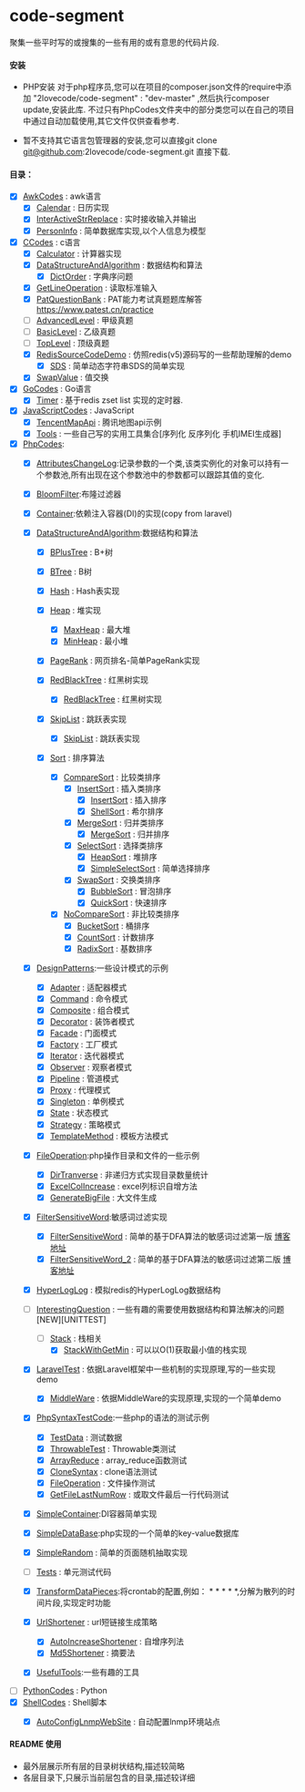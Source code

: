 # code-segment
聚集一些平时写的或搜集的一些有用的或有意思的代码片段.

#### 安装
- PHP安装
    对于php程序员,您可以在项目的composer.json文件的require中添加 "2lovecode/code-segment" : "dev-master" ,然后执行composer update,安装此库.
    不过只有PhpCodes文件夹中的部分类您可以在自己的项目中通过自动加载使用,其它文件仅供查看参考.
    
- 暂不支持其它语言包管理器的安装,您可以直接git clone git@github.com:2lovecode/code-segment.git 直接下载.


#### 目录：
- [x] [AwkCodes](AwkCodes) : awk语言
  - [x] [Calendar](AwkCodes/Calendar) : 日历实现
  - [x] [InterActiveStrReplace](AwkCodes/InterActiveStrReplace) : 实时接收输入并输出
  - [x] [PersonInfo](AwkCodes/PersonInfo) : 简单数据库实现,以个人信息为模型
- [x] [CCodes](CCodes) : c语言
  - [x] [Calculator](CCodes/Calculator) : 计算器实现
  - [x] [DataStructureAndAlgorithm](CCodes/DataStructureAndAlgorithm) : 数据结构和算法
    - [x] [DictOrder](CCodes/DataStructureAndAlgorithm/DictOrder) : 字典序问题
  - [x] [GetLineOperation](CCodes/GetLineOperation) : 读取标准输入
  - [x] [PatQuestionBank](CCodes/PatQuestionBank) : PAT能力考试真题题库解答 https://www.patest.cn/practice
   - [ ] [AdvancedLevel](CCodes/PatQuestionBank/AdvancedLevel) : 甲级真题
   - [ ] [BasicLevel](CCodes/PatQuestionBank/BasicLevel) : 乙级真题
   - [ ] [TopLevel](CCodes/PatQuestionBank/TopLevel) : 顶级真题
  - [x] [RedisSourceCodeDemo](CCodes/RedisSourceCodeDemo) : 仿照redis(v5)源码写的一些帮助理解的demo
    - [x] [SDS](CCodes/RedisSourceCodeDemo/Sds) : 简单动态字符串SDS的简单实现
  - [x] [SwapValue](CCodes/SwapValue) : 值交换
- [x] [GoCodes](GoCodes) : Go语言
  - [x] [Timer](GoCodes/Timer) : 基于redis zset list 实现的定时器.
- [x] [JavaScriptCodes](JavaScriptCodes) : JavaScript
  - [x] [TencentMapApi](JavaScriptCodes/TencentMapApi) : 腾讯地图api示例
  - [x] [Tools](JavaScriptCodes/Tools) : 一些自己写的实用工具集合[序列化 反序列化 手机IMEI生成器]
- [x] [PhpCodes](PhpCodes):
  - [x] [AttributesChangeLog](PhpCodes/AttributesChangeLog):记录参数的一个类,该类实例化的对象可以持有一个参数池,所有出现在这个参数池中的参数都可以跟踪其值的变化.
  
  - [x] [BloomFilter](PhpCodes/BloomFilter):布隆过滤器
  
  - [x] [Container](PhpCodes/Container):依赖注入容器(DI)的实现(copy from laravel)
  
  - [x] [DataStructureAndAlgorithm](PhpCodes/DataStructureAndAlgorithm):数据结构和算法
    - [x] [BPlusTree](PhpCodes/DataStructureAndAlgorithm/BPlusTree) : B+树
    
    - [x] [BTree](PhpCodes/DataStructureAndAlgorithm/BTree) : B树
    
    - [x] [Hash](PhpCodes/DataStructureAndAlgorithm/Hash) : Hash表实现
    
    - [x] [Heap](PhpCodes/DataStructureAndAlgorithm/Heap) : 堆实现
        - [x] [MaxHeap](PhpCodes/DataStructureAndAlgorithm/Heap/MaxHeap.php) : 最大堆
        - [x] [MinHeap](PhpCodes/DataStructureAndAlgorithm/Heap/MinHeap.php) : 最小堆
    
    - [x] [PageRank](PhpCodes/DataStructureAndAlgorithm/PageRank) : 网页排名-简单PageRank实现
    
    - [x] [RedBlackTree](PhpCodes/DataStructureAndAlgorithm/RedBlackTree) : 红黑树实现
        - [x] [RedBlackTree](PhpCodes/DataStructureAndAlgorithm/RedBlackTree/RedBlackTree.php) : 红黑树实现
        
    - [x] [SkipList](PhpCodes/DataStructureAndAlgorithm/SkipList) : 跳跃表实现
        - [x] [SkipList](PhpCodes/DataStructureAndAlgorithm/SkipList/SkipList.php) : 跳跃表实现
        
    - [x] [Sort](PhpCodes/DataStructureAndAlgorithm/Sort) : 排序算法
        - [x] [CompareSort](PhpCodes/DataStructureAndAlgorithm/Sort/CompareSort) : 比较类排序
            - [x] [InsertSort](PhpCodes/DataStructureAndAlgorithm/Sort/CompareSort/InsertSort) : 插入类排序
                - [x] [InsertSort](PhpCodes/DataStructureAndAlgorithm/Sort/CompareSort/InsertSort/InsertSort.php) : 插入排序
                - [x] [ShellSort](PhpCodes/DataStructureAndAlgorithm/Sort/CompareSort/InsertSort/ShellSort.php) : 希尔排序
            - [x] [MergeSort](PhpCodes/DataStructureAndAlgorithm/Sort/CompareSort/MergeSort) : 归并类排序
                - [x] [MergeSort](PhpCodes/DataStructureAndAlgorithm/Sort/CompareSort/MergeSort/MergeSort.php) : 归并排序
            - [x] [SelectSort](PhpCodes/DataStructureAndAlgorithm/Sort/CompareSort/SelectSort) : 选择类排序
                - [x] [HeapSort](PhpCodes/DataStructureAndAlgorithm/Sort/CompareSort/SelectSort/HeapSort.php) : 堆排序
                - [x] [SimpleSelectSort](PhpCodes/DataStructureAndAlgorithm/Sort/CompareSort/SelectSort/SimpleSelectSort.php) : 简单选择排序
            - [x] [SwapSort](PhpCodes/DataStructureAndAlgorithm/Sort/CompareSort/SwapSort) : 交换类排序
                - [x] [BubbleSort](PhpCodes/DataStructureAndAlgorithm/Sort/CompareSort/SwapSort/BubbleSort.php) : 冒泡排序
                - [x] [QuickSort](PhpCodes/DataStructureAndAlgorithm/Sort/CompareSort/SwapSort/QuickSort.php) : 快速排序     
        - [x] [NoCompareSort](PhpCodes/DataStructureAndAlgorithm/Sort/NoCompareSort) : 非比较类排序
            - [x] [BucketSort](PhpCodes/DataStructureAndAlgorithm/Sort/NoCompareSort/BucketSort.php) : 桶排序
            - [x] [CountSort](PhpCodes/DataStructureAndAlgorithm/Sort/NoCompareSort/CountSort.php) : 计数排序
            - [x] [RadixSort](PhpCodes/DataStructureAndAlgorithm/Sort/NoCompareSort/RadixSort.php) : 基数排序 
  
  - [x] [DesignPatterns](PhpCodes/DesignPatterns):一些设计模式的示例
    - [x] [Adapter](PhpCodes/DesignPatterns/Adapter) : 适配器模式
    - [x] [Command](PhpCodes/DesignPatterns/Command) : 命令模式
    - [x] [Composite](PhpCodes/DesignPatterns/Composite) : 组合模式
    - [x] [Decorator](PhpCodes/DesignPatterns/Decorator) : 装饰者模式
    - [x] [Facade](PhpCodes/DesignPatterns/Facade) : 门面模式
    - [x] [Factory](PhpCodes/DesignPatterns/Factory) : 工厂模式
    - [x] [Iterator](PhpCodes/DesignPatterns/Iterator) : 迭代器模式
    - [x] [Observer](PhpCodes/DesignPatterns/Observer) : 观察者模式
    - [x] [Pipeline](PhpCodes/DesignPatterns/Pipeline) : 管道模式
    - [x] [Proxy](PhpCodes/DesignPatterns/Proxy) : 代理模式
    - [x] [Singleton](PhpCodes/DesignPatterns/Singleton) : 单例模式
    - [x] [State](PhpCodes/DesignPatterns/State) : 状态模式
    - [x] [Strategy](PhpCodes/DesignPatterns/Strategy) : 策略模式
    - [x] [TemplateMethod](PhpCodes/DesignPatterns/TemplateMethod) : 模板方法模式
  
  - [x] [FileOperation](PhpCodes/FileOperation):php操作目录和文件的一些示例
    - [x] [DirTranverse](PhpCodes/FileOperation/DirTranverse) : 非递归方式实现目录数量统计
    - [x] [ExcelColIncrease](PhpCodes/FileOperation/ExcelColIncrease) : excel列标识自增方法
    - [x] [GenerateBigFile](PhpCodes/FileOperation/GenerateBigFile) : 大文件生成
  
  - [x] [FilterSensitiveWord](PhpCodes/FilterSensitiveWord):敏感词过滤实现
    - [x] [FilterSensitiveWord](PhpCodes/FilterSensitiveWord/FilterSensitiveWord.php) : 简单的基于DFA算法的敏感词过滤第一版 [博客地址](https://blog.csdn.net/aikiller/article/details/78797864)
    - [x] [FilterSensitiveWord_2](PhpCodes/FilterSensitiveWord/FilterSensitiveWord_2.php) : 简单的基于DFA算法的敏感词过滤第二版 [博客地址](https://blog.csdn.net/AIkiller/article/details/80287594)
  
  - [x] [HyperLogLog](PhpCodes/HyperLogLog) : 模拟redis的HyperLogLog数据结构
  
  - [ ] [InterestingQuestion](PhpCodes/InterestingQuestion) : 一些有趣的需要使用数据结构和算法解决的问题[NEW][UNITTEST]
    - [ ] [Stack](PhpCodes/InterestingQuestion/Stack) : 栈相关
        - [x] [StackWithGetMin](PhpCodes/InterestingQuestion/Stack/StackWithGetMin) : 可以以O(1)获取最小值的栈实现
  
  - [x] [LaravelTest](PhpCodes/LaravelTest) : 依据Laravel框架中一些机制的实现原理,写的一些实现demo
    - [x] [MiddleWare](/PhpCodes/LaravelTest/MiddleWare) : 依据MiddleWare的实现原理,实现的一个简单demo
  
  - [x] [PhpSyntaxTestCode](PhpCodes/PhpSyntaxTestCode):一些php的语法的测试示例
    - [x] [TestData](PhpCodes/PhpSyntaxTestCode/TestData) : 测试数据
    - [x] [ThrowableTest](PhpCodes/PhpSyntaxTestCode/ThrowableTest) : Throwable类测试
    - [x] [ArrayReduce](PhpCodes/PhpSyntaxTestCode/ArrayReduce.php) : array_reduce函数测试
    - [x] [CloneSyntax](PhpCodes/PhpSyntaxTestCode/CloneSyntax.php) : clone语法测试
    - [x] [FileOperation](PhpCodes/PhpSyntaxTestCode/FileOperation.php) : 文件操作测试
    - [x] [GetFileLastNumRow](PhpCodes/PhpSyntaxTestCode/GetFileLastNumRow.php) : 或取文件最后一行代码测试
  
  - [x] [SimpleContainer](PhpCodes/SimpleContainer):DI容器简单实现
  
  - [x] [SimpleDataBase](PhpCodes/SimpleDataBase):php实现的一个简单的key-value数据库
  
  - [x] [SimpleRandom](PhpCodes/SimpleRandom) : 简单的页面随机抽取实现
  
  - [ ] [Tests](PhpCodes/Tests) : 单元测试代码
  
  - [x] [TransformDataPieces](PhpCodes/TransformDataPieces):将crontab的配置,例如： * * * * *,分解为散列的时间片段,实现定时功能
  
  - [x] [UrlShortener](PhpCodes/UrlShortener) : url短链接生成策略
    - [x] [AutoIncreaseShortener](PhpCodes/UrlShortener/AutoIncreaseShortener.php) : 自增序列法
    - [x] [Md5Shortener](PhpCodes/UrlShortener/Md5Shortener.php) : 摘要法
    
  - [x] [UsefulTools](PhpCodes/UsefulTools):一些有趣的工具
- [ ] [PythonCodes](PythonCodes) : Python
- [x] [ShellCodes](ShellCodes) : Shell脚本
  - [x] [AutoConfigLnmpWebSite](ShellCodes/AutoConfigLnmpWebSite) : 自动配置lnmp环境站点
  


#### README 使用
 - 最外层展示所有层的目录树状结构,描述较简略
 - 各层目录下,只展示当前层包含的目录,描述较详细 

